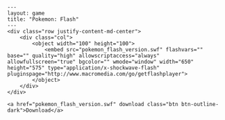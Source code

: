 
    ---
    layout: game
    title: "Pokemon: Flash"
    ---
    <div class="row justify-content-md-center">
        <div class="col">
            <object width="100" height="100">
                <embed src="pokemon_flash_version.swf" flashvars="" base="" quality="high" allowscriptaccess="always" allowfullscreen="true" bgcolor="" wmode="window" width="650" height="575" type="application/x-shockwave-flash" pluginspage="http://www.macromedia.com/go/getflashplayer">
            </object>
        </div>
    </div>

    <a href="pokemon_flash_version.swf" download class="btn btn-outline-dark">Download</a>
